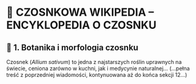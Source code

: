 # 📘 CZOSNKOWA WIKIPEDIA – ENCYKLOPEDIA O CZOSNKU

## 🧬 1. Botanika i morfologia czosnku
Czosnek (*Allium sativum*) to jedna z najstarszych roślin uprawnych na świecie, ceniona zarówno w kuchni, jak i medycynie naturalnej...
(...pełna treść z poprzedniej wiadomości, kontynuowana aż do końca sekcji 12...)
